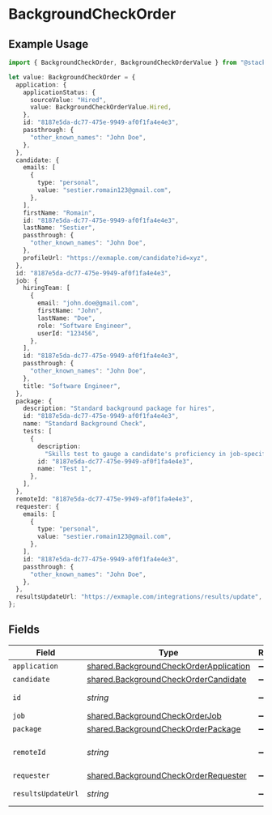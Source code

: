# BackgroundCheckOrder

## Example Usage

```typescript
import { BackgroundCheckOrder, BackgroundCheckOrderValue } from "@stackone/stackone-client-ts/sdk/models/shared";

let value: BackgroundCheckOrder = {
  application: {
    applicationStatus: {
      sourceValue: "Hired",
      value: BackgroundCheckOrderValue.Hired,
    },
    id: "8187e5da-dc77-475e-9949-af0f1fa4e4e3",
    passthrough: {
      "other_known_names": "John Doe",
    },
  },
  candidate: {
    emails: [
      {
        type: "personal",
        value: "sestier.romain123@gmail.com",
      },
    ],
    firstName: "Romain",
    id: "8187e5da-dc77-475e-9949-af0f1fa4e4e3",
    lastName: "Sestier",
    passthrough: {
      "other_known_names": "John Doe",
    },
    profileUrl: "https://exmaple.com/candidate?id=xyz",
  },
  id: "8187e5da-dc77-475e-9949-af0f1fa4e4e3",
  job: {
    hiringTeam: [
      {
        email: "john.doe@gmail.com",
        firstName: "John",
        lastName: "Doe",
        role: "Software Engineer",
        userId: "123456",
      },
    ],
    id: "8187e5da-dc77-475e-9949-af0f1fa4e4e3",
    passthrough: {
      "other_known_names": "John Doe",
    },
    title: "Software Engineer",
  },
  package: {
    description: "Standard background package for hires",
    id: "8187e5da-dc77-475e-9949-af0f1fa4e4e3",
    name: "Standard Background Check",
    tests: [
      {
        description:
          "Skills test to gauge a candidate's proficiency in job-specific skills",
        id: "8187e5da-dc77-475e-9949-af0f1fa4e4e3",
        name: "Test 1",
      },
    ],
  },
  remoteId: "8187e5da-dc77-475e-9949-af0f1fa4e4e3",
  requester: {
    emails: [
      {
        type: "personal",
        value: "sestier.romain123@gmail.com",
      },
    ],
    id: "8187e5da-dc77-475e-9949-af0f1fa4e4e3",
    passthrough: {
      "other_known_names": "John Doe",
    },
  },
  resultsUpdateUrl: "https://exmaple.com/integrations/results/update",
};
```

## Fields

| Field                                                                                                   | Type                                                                                                    | Required                                                                                                | Description                                                                                             | Example                                                                                                 |
| ------------------------------------------------------------------------------------------------------- | ------------------------------------------------------------------------------------------------------- | ------------------------------------------------------------------------------------------------------- | ------------------------------------------------------------------------------------------------------- | ------------------------------------------------------------------------------------------------------- |
| `application`                                                                                           | [shared.BackgroundCheckOrderApplication](../../../sdk/models/shared/backgroundcheckorderapplication.md) | :heavy_minus_sign:                                                                                      | N/A                                                                                                     |                                                                                                         |
| `candidate`                                                                                             | [shared.BackgroundCheckOrderCandidate](../../../sdk/models/shared/backgroundcheckordercandidate.md)     | :heavy_minus_sign:                                                                                      | N/A                                                                                                     |                                                                                                         |
| `id`                                                                                                    | *string*                                                                                                | :heavy_minus_sign:                                                                                      | Unique identifier                                                                                       | 8187e5da-dc77-475e-9949-af0f1fa4e4e3                                                                    |
| `job`                                                                                                   | [shared.BackgroundCheckOrderJob](../../../sdk/models/shared/backgroundcheckorderjob.md)                 | :heavy_minus_sign:                                                                                      | N/A                                                                                                     |                                                                                                         |
| `package`                                                                                               | [shared.BackgroundCheckOrderPackage](../../../sdk/models/shared/backgroundcheckorderpackage.md)         | :heavy_minus_sign:                                                                                      | N/A                                                                                                     |                                                                                                         |
| `remoteId`                                                                                              | *string*                                                                                                | :heavy_minus_sign:                                                                                      | Provider's unique identifier                                                                            | 8187e5da-dc77-475e-9949-af0f1fa4e4e3                                                                    |
| `requester`                                                                                             | [shared.BackgroundCheckOrderRequester](../../../sdk/models/shared/backgroundcheckorderrequester.md)     | :heavy_minus_sign:                                                                                      | N/A                                                                                                     |                                                                                                         |
| `resultsUpdateUrl`                                                                                      | *string*                                                                                                | :heavy_minus_sign:                                                                                      | Results update url                                                                                      | https://exmaple.com/integrations/results/update                                                         |